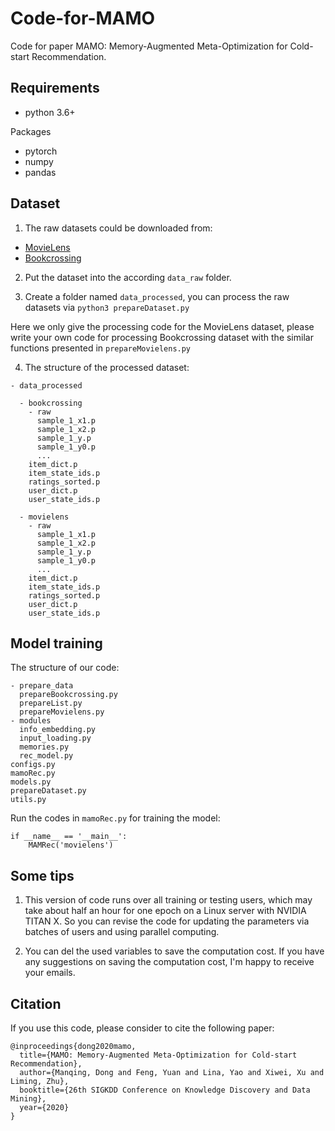 # Code-for-MAMO
Code for paper MAMO: Memory-Augmented Meta-Optimization for Cold-start Recommendation. 


## Requirements 
- python 3.6+

Packages
- pytorch
- numpy
- pandas

## Dataset

1. The raw datasets could be downloaded from: 
- [MovieLens](https://grouplens.org/datasets/movielens/)
- [Bookcrossing](http://www2.informatik.uni-freiburg.de/~cziegler/BX/)

2. Put the dataset into the according `data_raw` folder. 

3. Create a folder named `data_processed`, you can process the raw datasets via
`python3 prepareDataset.py`

Here we only give the processing code for the MovieLens dataset, please write your own code for processing Bookcrossing dataset with the similar functions presented in `prepareMovielens.py`

4. The structure of the processed dataset:

```
- data_processed

  - bookcrossing
    - raw
      sample_1_x1.p
      sample_1_x2.p
      sample_1_y.p
      sample_1_y0.p
      ...
    item_dict.p
    item_state_ids.p
    ratings_sorted.p
    user_dict.p
    user_state_ids.p
   
  - movielens
    - raw
      sample_1_x1.p
      sample_1_x2.p
      sample_1_y.p
      sample_1_y0.p
      ...
    item_dict.p
    item_state_ids.p
    ratings_sorted.p
    user_dict.p
    user_state_ids.p
```

## Model training
The structure of our code: 
```
- prepare_data
  prepareBookcrossing.py
  prepareList.py
  prepareMovielens.py
- modules
  info_embedding.py
  input_loading.py
  memories.py
  rec_model.py
configs.py
mamoRec.py
models.py
prepareDataset.py
utils.py
```

Run the codes in `mamoRec.py` for training the model:
```
if __name__ == '__main__':
    MAMRec('movielens')
```

## Some tips
1. This version of code runs over all training or testing users, which may take about half an hour for one epoch on a Linux server with NVIDIA TITAN X. So you can revise the code for updating the parameters via batches of users and using parallel computing. 

2. You can del the used variables to save the computation cost. If you have any suggestions on saving the computation cost, I'm happy to receive your emails. 


## Citation 
If you use this code, please consider to cite the following paper:

```
@inproceedings{dong2020mamo,
  title={MAMO: Memory-Augmented Meta-Optimization for Cold-start Recommendation},
  author={Manqing, Dong and Feng, Yuan and Lina, Yao and Xiwei, Xu and Liming, Zhu},
  booktitle={26th SIGKDD Conference on Knowledge Discovery and Data Mining},
  year={2020}
}
```
